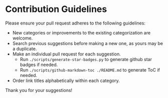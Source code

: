 # Contribution Guidelines

Please ensure your pull request adheres to the following guidelines:

- New categories or improvements to the existing categorization are welcome.
- Search previous suggestions before making a new one, as yours may be a duplicate.
- Make an individual pull request for each suggestion.
    - Run `./scripts/generate-star-badges.py` to generate github star badges if needed.
    - Run `./scripts/github-markdown-toc ./README.md` to generate ToC if needed.
- Order link titles alphabetically within each category.

Thank you for your suggestions!
